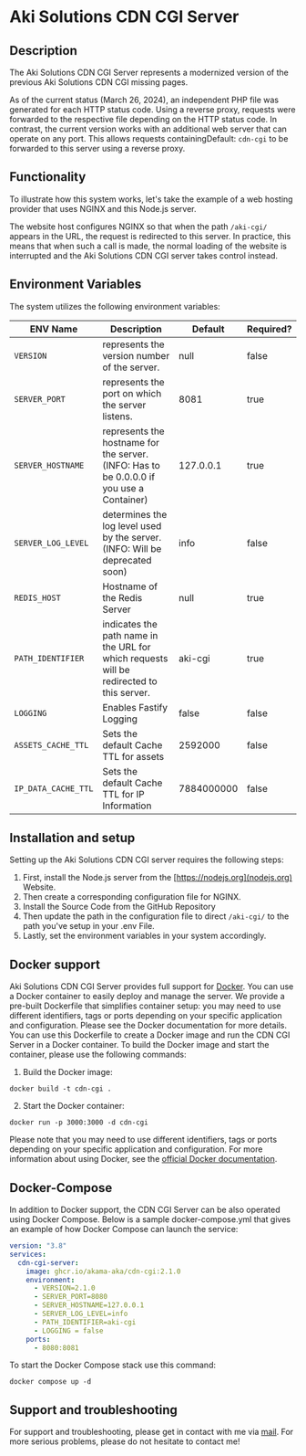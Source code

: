 # Aki Solutions CDN CGI Server

## Description

The Aki Solutions CDN CGI Server represents a modernized version of the previous Aki Solutions CDN CGI missing pages.

As of the current status (March 26, 2024), an independent PHP file was generated for each HTTP status code.
Using a reverse proxy, requests were forwarded to the respective file depending on the HTTP status code. In contrast,
the current version works with an additional web server that can operate on any port. This allows requests
containingDefault:
`cdn-cgi` to be forwarded to this server using a reverse proxy.

## Functionality

To illustrate how this system works, let's take the example of a web hosting provider that uses NGINX and this Node.js server.

The website host configures NGINX so that when the path `/aki-cgi/` appears in the URL, the request is redirected to
this server.
In practice, this means that when such a call is made, the normal loading of the website is interrupted and the
Aki Solutions CDN CGI server takes control instead.

## Environment Variables

The system utilizes the following environment variables:

| ENV Name            | Description                                                                              | Default    | Required? |
|---------------------|------------------------------------------------------------------------------------------|------------|-----------|
| `VERSION`           | represents the version number of the server.                                             | null       | false     |
| `SERVER_PORT`       | represents the port on which the server listens.                                         | 8081       | true      |
| `SERVER_HOSTNAME`   | represents the hostname for the server. (INFO: Has to be 0.0.0.0 if you use a Container) | 127.0.0.1  | true      |
| `SERVER_LOG_LEVEL`  | determines the log level used by the server. (INFO: Will be deprecated soon)             | info       | false     |
| `REDIS_HOST`        | Hostname of the Redis Server                                                             | null       | true      |
| `PATH_IDENTIFIER`   | indicates the path name in the URL for which requests will be redirected to this server. | aki-cgi    | true      |
| `LOGGING`           | Enables Fastify Logging                                                                  | false      | false     |
| `ASSETS_CACHE_TTL`  | Sets the default Cache TTL for assets                                                    | 2592000    | false     |
| `IP_DATA_CACHE_TTL` | Sets the default Cache TTL for IP Information                                            | 7884000000 | false     |

## Installation and setup

Setting up the Aki Solutions CDN CGI server requires the following steps:

1. First, install the Node.js server from the [https://nodejs.org](nodejs.org) Website.
2. Then create a corresponding configuration file for NGINX.
3. Install the Source Code from the GitHub Repository
4. Then update the path in the configuration file to direct `/aki-cgi/` to the path you've setup in your .env File.
5. Lastly, set the environment variables in your system accordingly.

## Docker support

Aki Solutions CDN CGI Server provides full support for [Docker](https://www.docker.com/). You can use a Docker
container to easily deploy and manage the server. We provide a pre-built Dockerfile that simplifies container setup:
you may need to use different identifiers, tags or ports depending on your specific application and configuration.
Please see the Docker documentation for more details.
You can use this Dockerfile to create a Docker image and run the CDN CGI Server in a Docker container. To build the Docker image and start the container, please use the following commands:

1. Build the Docker image:
```shell
docker build -t cdn-cgi .
```
2. Start the Docker container:
```shell
docker run -p 3000:3000 -d cdn-cgi
```
Please note that you may need to use different identifiers, tags or ports depending on your specific application and configuration. For more information about using Docker, see the [official Docker documentation](https://docs.docker.com/get-started/overview/).
## Docker-Compose
In addition to Docker support, the CDN CGI Server can be also operated using Docker Compose.
Below is a sample docker-compose.yml that gives an example of how Docker Compose can launch the service:
```yaml
version: "3.8"
services:
  cdn-cgi-server:
    image: ghcr.io/akama-aka/cdn-cgi:2.1.0
    environment:
      - VERSION=2.1.0
      - SERVER_PORT=8080
      - SERVER_HOSTNAME=127.0.0.1
      - SERVER_LOG_LEVEL=info
      - PATH_IDENTIFIER=aki-cgi
      - LOGGING = false
    ports:
      - 8080:8081 
```
To start the Docker Compose stack use this command:
```shell
docker compose up -d
```
## Support and troubleshooting

For support and troubleshooting, please get in contact with me via [mail](mailto://akama.aka@kitsune.exposed). For more
serious problems, please do not hesitate to contact me!